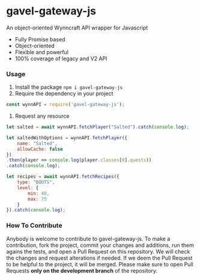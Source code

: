 # gavel-gateway-js
An object-oriented Wynncraft API wrapper for Javascript

- Fully Promise based
- Object-oriented
- Flexible and powerful
- 100% coverage of legacy and V2 API
### Usage
1. Install the package `npm i gavel-gateway-js`
1. Require the dependency in your project
```js
const wynnAPI = require('gavel-gateway-js');
```
1. Request any resource
```js
let salted = await wynnAPI.fetchPlayer("Salted").catch(console.log);

let saltedWithOptions = wynnAPI.fetchPlayer({
    name: "Salted",
    allowCache: false
})
.then(player => console.log(player.classes[0].quests))
.catch(console.log);

let recipes = await wynnAPI.fetchRecipes({
    type: "BOOTS",
    level: {
        min: 40,
        max: 75
    }
}).catch(console.log);
```
### How To Contribute
Anybody is welcome to contribute to gavel-gateway-js.
To make a contribution, fork the project, commit your changes and additions, run them agains the tests, and open a Pull Request on this repository.
We will check the changes and request alterations if needed. If we deem the Pull Request to be helpful to the project, it will be merged.
Please make sure to open Pull Requests **only on the development branch** of the repository.
